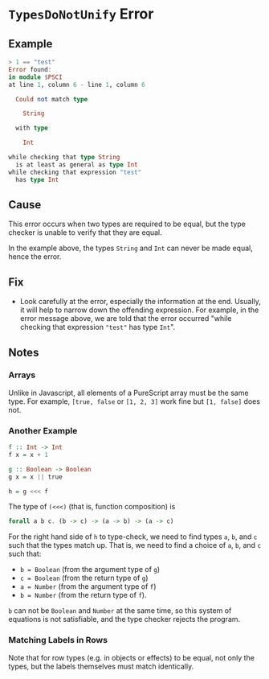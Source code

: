 # `TypesDoNotUnify` Error

## Example

```purescript
> 1 == "test"
Error found:
in module $PSCI
at line 1, column 6 - line 1, column 6

  Could not match type

    String

  with type

    Int   

while checking that type String
  is at least as general as type Int
while checking that expression "test"
  has type Int
```

## Cause

This error occurs when two types are required to be equal, but the type checker is unable to verify that they are equal.

In the example above, the types `String` and `Int` can never be made equal, hence the error.

## Fix

- Look carefully at the error, especially the information at the end. Usually, it will help to narrow down the offending expression. For example, in the error message above, we are told that the error occurred "while checking that expression `"test"` has type `Int`".

## Notes
### Arrays

Unlike in Javascript, all elements of a PureScript array must be the same type. For example, ```[true, false``` or ```[1, 2, 3]``` work fine but ```[1, false]``` does not.

### Another Example

```purescript
f :: Int -> Int
f x = x + 1

g :: Boolean -> Boolean
g x = x || true

h = g <<< f
```

The type of `(<<<)` (that is, function composition) is

```purescript
forall a b c. (b -> c) -> (a -> b) -> (a -> c)
```

For the right hand side of `h` to type-check, we need to find types `a`, `b`, and `c` such that the types match up. That is, we need to find a choice of `a`, `b`, and `c` such that:

- `b = Boolean` (from the argument type of `g`)
- `c = Boolean` (from the return type of `g`)
- `a = Number` (from the argument type of `f`)
- `b = Number` (from the return type of `f`).

`b` can not be `Boolean` and `Number` at the same time, so this system of equations is not satisfiable, and the type checker rejects the program.

### Matching Labels in Rows

Note that for row types (e.g. in objects or effects) to be equal, not only the types, but the labels themselves must match identically.
